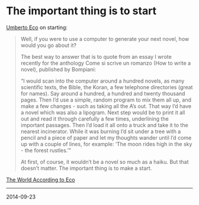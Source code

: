 # The important thing is to start

[Umberto Eco](https://en.wikipedia.org/wiki/Umberto_Eco) on starting:

> Well, if you were to use a computer to generate your next novel, how would you go about it?
> 
> The best way to answer that is to quote from an essay I wrote recently for the anthology Come si scrive un romanzo (How to write a novel), published by Bompiani:
> 
> “I would scan into the computer around a hundred novels, as many scientific texts, the Bible, the Koran, a few telephone directories (great for names). Say around a hundred, a hundred and twenty thousand pages. Then I’d use a simple, random program to mix them all up, and make a few changes - such as taking all the A’s out. That way I’d have a novel which was also a lipogram. Next step would be to print it all out and read it through carefully a few times, underlining the important passages. Then I’d load it all onto a truck and take it to the nearest incinerator. While it was burning I’d sit under a tree with a pencil and a piece of paper and let my thoughts wander until I’d come up with a couple of lines, for example: ‘The moon rides high in the sky - the forest rustles.’”
> 
> At first, of course, it wouldn’t be a novel so much as a haiku. But that doesn’t matter. The important thing is to make a start.

[The World According to Eco](http://www.wired.com/wired/archive/5.03/ff_eco_pr.html)

---

2014-09-23